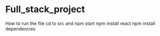 ﻿# Full_stack_project
How to run the file cd to src and npm start
npm install react
npm install dependencies
